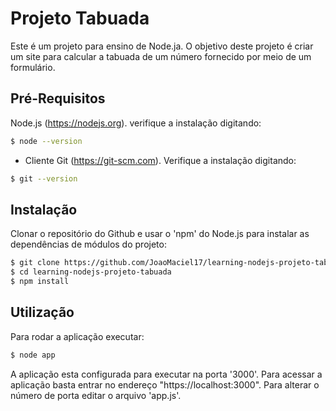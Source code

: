 # Projeto Tabuada

Este é um projeto para ensino de Node.ja. O objetivo deste projeto é criar um site para calcular a tabuada de um número fornecido por meio de um formulário.

## Pré-Requisitos

Node.js (https://nodejs.org). verifique a instalação digitando:

```bash
$ node --version

```

* Cliente Git (https://git-scm.com). Verifique a instalação digitando:

```bash
$ git --version

```

## Instalação

Clonar o repositório do Github e usar o 'npm' do Node.js para instalar as dependências de módulos do projeto:

```bash
$ git clone https://github.com/JoaoMaciel17/learning-nodejs-projeto-tabuada.git
$ cd learning-nodejs-projeto-tabuada
$ npm install

```

## Utilização

Para rodar a aplicação executar:

```bash
$ node app

```

A aplicação esta configurada para executar na porta '3000'. Para acessar a aplicação basta entrar no endereço "https://localhost:3000". Para alterar o número de porta editar o arquivo 'app.js'.

## 
